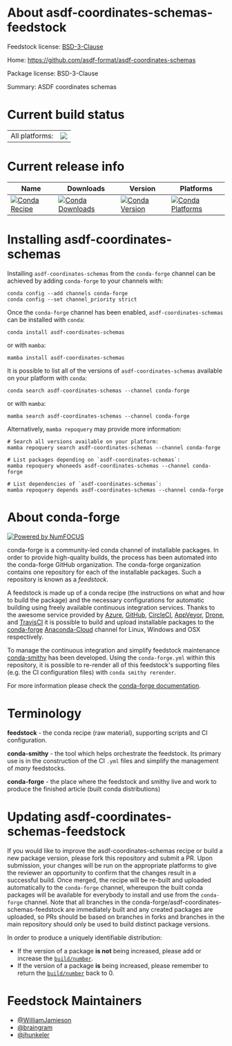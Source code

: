 About asdf-coordinates-schemas-feedstock
========================================

Feedstock license: [BSD-3-Clause](https://github.com/conda-forge/asdf-coordinates-schemas-feedstock/blob/main/LICENSE.txt)

Home: https://github.com/asdf-format/asdf-coordinates-schemas

Package license: BSD-3-Clause

Summary: ASDF coordinates schemas

Current build status
====================


<table><tr><td>All platforms:</td>
    <td>
      <a href="https://dev.azure.com/conda-forge/feedstock-builds/_build/latest?definitionId=15688&branchName=main">
        <img src="https://dev.azure.com/conda-forge/feedstock-builds/_apis/build/status/asdf-coordinates-schemas-feedstock?branchName=main">
      </a>
    </td>
  </tr>
</table>

Current release info
====================

| Name | Downloads | Version | Platforms |
| --- | --- | --- | --- |
| [![Conda Recipe](https://img.shields.io/badge/recipe-asdf--coordinates--schemas-green.svg)](https://anaconda.org/conda-forge/asdf-coordinates-schemas) | [![Conda Downloads](https://img.shields.io/conda/dn/conda-forge/asdf-coordinates-schemas.svg)](https://anaconda.org/conda-forge/asdf-coordinates-schemas) | [![Conda Version](https://img.shields.io/conda/vn/conda-forge/asdf-coordinates-schemas.svg)](https://anaconda.org/conda-forge/asdf-coordinates-schemas) | [![Conda Platforms](https://img.shields.io/conda/pn/conda-forge/asdf-coordinates-schemas.svg)](https://anaconda.org/conda-forge/asdf-coordinates-schemas) |

Installing asdf-coordinates-schemas
===================================

Installing `asdf-coordinates-schemas` from the `conda-forge` channel can be achieved by adding `conda-forge` to your channels with:

```
conda config --add channels conda-forge
conda config --set channel_priority strict
```

Once the `conda-forge` channel has been enabled, `asdf-coordinates-schemas` can be installed with `conda`:

```
conda install asdf-coordinates-schemas
```

or with `mamba`:

```
mamba install asdf-coordinates-schemas
```

It is possible to list all of the versions of `asdf-coordinates-schemas` available on your platform with `conda`:

```
conda search asdf-coordinates-schemas --channel conda-forge
```

or with `mamba`:

```
mamba search asdf-coordinates-schemas --channel conda-forge
```

Alternatively, `mamba repoquery` may provide more information:

```
# Search all versions available on your platform:
mamba repoquery search asdf-coordinates-schemas --channel conda-forge

# List packages depending on `asdf-coordinates-schemas`:
mamba repoquery whoneeds asdf-coordinates-schemas --channel conda-forge

# List dependencies of `asdf-coordinates-schemas`:
mamba repoquery depends asdf-coordinates-schemas --channel conda-forge
```


About conda-forge
=================

[![Powered by
NumFOCUS](https://img.shields.io/badge/powered%20by-NumFOCUS-orange.svg?style=flat&colorA=E1523D&colorB=007D8A)](https://numfocus.org)

conda-forge is a community-led conda channel of installable packages.
In order to provide high-quality builds, the process has been automated into the
conda-forge GitHub organization. The conda-forge organization contains one repository
for each of the installable packages. Such a repository is known as a *feedstock*.

A feedstock is made up of a conda recipe (the instructions on what and how to build
the package) and the necessary configurations for automatic building using freely
available continuous integration services. Thanks to the awesome service provided by
[Azure](https://azure.microsoft.com/en-us/services/devops/), [GitHub](https://github.com/),
[CircleCI](https://circleci.com/), [AppVeyor](https://www.appveyor.com/),
[Drone](https://cloud.drone.io/welcome), and [TravisCI](https://travis-ci.com/)
it is possible to build and upload installable packages to the
[conda-forge](https://anaconda.org/conda-forge) [Anaconda-Cloud](https://anaconda.org/)
channel for Linux, Windows and OSX respectively.

To manage the continuous integration and simplify feedstock maintenance
[conda-smithy](https://github.com/conda-forge/conda-smithy) has been developed.
Using the ``conda-forge.yml`` within this repository, it is possible to re-render all of
this feedstock's supporting files (e.g. the CI configuration files) with ``conda smithy rerender``.

For more information please check the [conda-forge documentation](https://conda-forge.org/docs/).

Terminology
===========

**feedstock** - the conda recipe (raw material), supporting scripts and CI configuration.

**conda-smithy** - the tool which helps orchestrate the feedstock.
                   Its primary use is in the construction of the CI ``.yml`` files
                   and simplify the management of *many* feedstocks.

**conda-forge** - the place where the feedstock and smithy live and work to
                  produce the finished article (built conda distributions)


Updating asdf-coordinates-schemas-feedstock
===========================================

If you would like to improve the asdf-coordinates-schemas recipe or build a new
package version, please fork this repository and submit a PR. Upon submission,
your changes will be run on the appropriate platforms to give the reviewer an
opportunity to confirm that the changes result in a successful build. Once
merged, the recipe will be re-built and uploaded automatically to the
`conda-forge` channel, whereupon the built conda packages will be available for
everybody to install and use from the `conda-forge` channel.
Note that all branches in the conda-forge/asdf-coordinates-schemas-feedstock are
immediately built and any created packages are uploaded, so PRs should be based
on branches in forks and branches in the main repository should only be used to
build distinct package versions.

In order to produce a uniquely identifiable distribution:
 * If the version of a package **is not** being increased, please add or increase
   the [``build/number``](https://docs.conda.io/projects/conda-build/en/latest/resources/define-metadata.html#build-number-and-string).
 * If the version of a package **is** being increased, please remember to return
   the [``build/number``](https://docs.conda.io/projects/conda-build/en/latest/resources/define-metadata.html#build-number-and-string)
   back to 0.

Feedstock Maintainers
=====================

* [@WilliamJamieson](https://github.com/WilliamJamieson/)
* [@braingram](https://github.com/braingram/)
* [@jhunkeler](https://github.com/jhunkeler/)

